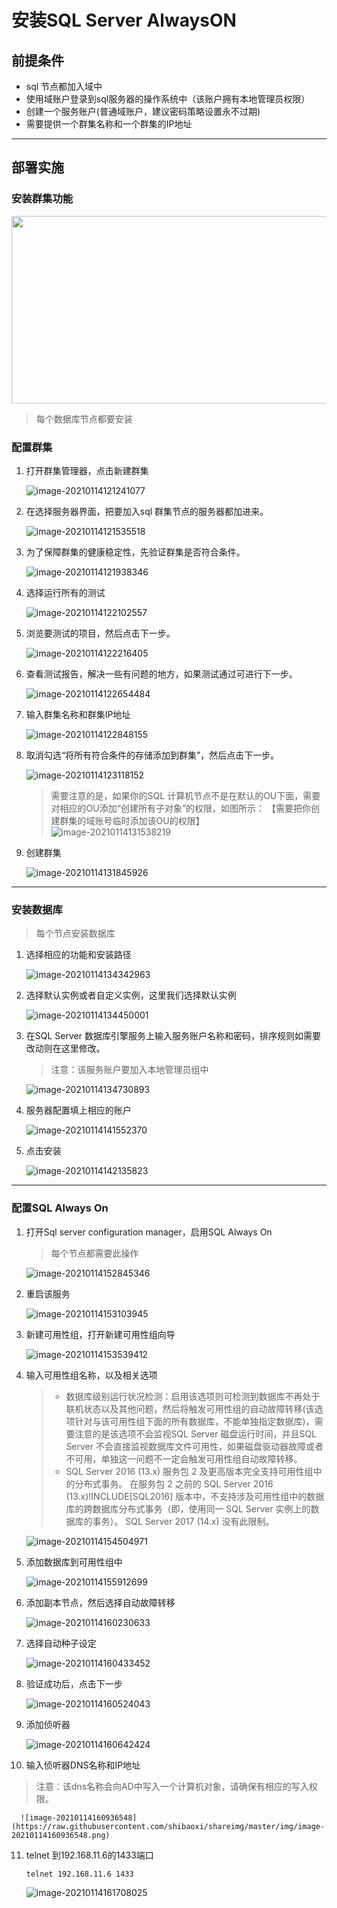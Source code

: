 # 安装SQL Server AlwaysON

## 前提条件

* sql 节点都加入域中
* 使用域账户登录到sql服务器的操作系统中（该账户拥有本地管理员权限）
* 创建一个服务账户(普通域账户，建议密码策略设置永不过期)
* 需要提供一个群集名称和一个群集的IP地址

---

## 部署实施

### 安装群集功能

<div align = "center" >
   <img src = https://raw.githubusercontent.com/shibaoxi/shareimg/master/img/image-20210114120343242.png width=600 height=300 />
</div>

> 每个数据库节点都要安装

### 配置群集

1. 打开群集管理器，点击新建群集

    ![image-20210114121241077](https://raw.githubusercontent.com/shibaoxi/shareimg/master/img/image-20210114121241077.png)

2. 在选择服务器界面，把要加入sql 群集节点的服务器都加进来。

   ![image-20210114121535518](https://raw.githubusercontent.com/shibaoxi/shareimg/master/img/image-20210114121535518.png)

3. 为了保障群集的健康稳定性，先验证群集是否符合条件。

   ![image-20210114121938346](https://raw.githubusercontent.com/shibaoxi/shareimg/master/img/image-20210114121938346.png)

4. 选择运行所有的测试

   ![image-20210114122102557](https://raw.githubusercontent.com/shibaoxi/shareimg/master/img/image-20210114122102557.png)

5. 浏览要测试的项目，然后点击下一步。

   ![image-20210114122216405](https://raw.githubusercontent.com/shibaoxi/shareimg/master/img/image-20210114122216405.png)

6. 查看测试报告，解决一些有问题的地方，如果测试通过可进行下一步。

   ![image-20210114122654484](https://raw.githubusercontent.com/shibaoxi/shareimg/master/img/image-20210114122654484.png)

7. 输入群集名称和群集IP地址

   ![image-20210114122848155](https://raw.githubusercontent.com/shibaoxi/shareimg/master/img/image-20210114122848155.png)

8. 取消勾选“将所有符合条件的存储添加到群集”，然后点击下一步。

   ![image-20210114123118152](https://raw.githubusercontent.com/shibaoxi/shareimg/master/img/image-20210114123118152.png)

   > 需要注意的是，如果你的SQL 计算机节点不是在默认的OU下面，需要对相应的OU添加“创建所有子对象”的权限，如图所示：
   > 【需要把你创建群集的域账号临时添加该OU的权限】
   > ![image-20210114131538219](https://raw.githubusercontent.com/shibaoxi/shareimg/master/img/image-20210114131538219.png)

9. 创建群集

   ![image-20210114131845926](https://raw.githubusercontent.com/shibaoxi/shareimg/master/img/image-20210114131845926.png)

---

### 安装数据库

> 每个节点安装数据库

1. 选择相应的功能和安装路径

   ![image-20210114134342963](https://raw.githubusercontent.com/shibaoxi/shareimg/master/img/image-20210114134342963.png)

2. 选择默认实例或者自定义实例，这里我们选择默认实例

   ![image-20210114134450001](https://raw.githubusercontent.com/shibaoxi/shareimg/master/img/image-20210114134450001.png)

3. 在SQL Server 数据库引擎服务上输入服务账户名称和密码，排序规则如需要改动则在这里修改。

   > 注意：该服务账户要加入本地管理员组中

   ![image-20210114134730893](https://raw.githubusercontent.com/shibaoxi/shareimg/master/img/image-20210114134730893.png)

4. 服务器配置填上相应的账户

   ![image-20210114141552370](https://raw.githubusercontent.com/shibaoxi/shareimg/master/img/image-20210114141552370.png)

5. 点击安装

   ![image-20210114142135823](https://raw.githubusercontent.com/shibaoxi/shareimg/master/img/image-20210114142135823.png)

---

### 配置SQL Always On

1. 打开Sql server configuration manager，启用SQL Always On

   > 每个节点都需要此操作

   ![image-20210114152845346](https://raw.githubusercontent.com/shibaoxi/shareimg/master/img/image-20210114152845346.png)

2. 重启该服务

   ![image-20210114153103945](https://raw.githubusercontent.com/shibaoxi/shareimg/master/img/image-20210114153103945.png)

3. 新建可用性组，打开新建可用性组向导

   ![image-20210114153539412](https://raw.githubusercontent.com/shibaoxi/shareimg/master/img/image-20210114153539412.png)

4. 输入可用性组名称，以及相关选项

   > * 数据库级别运行状况检测：启用该选项则可检测到数据库不再处于联机状态以及其他问题，然后将触发可用性组的自动故障转移(该选项针对与该可用性组下面的所有数据库，不能单独指定数据库)，需要注意的是该选项不会监视SQL Server 磁盘运行时间，并且SQL Server 不会直接监视数据库文件可用性，如果磁盘驱动器故障或者不可用，单独这一问题不一定会触发可用性组自动故障转移。
   > * SQL Server 2016 (13.x) 服务包 2 及更高版本完全支持可用性组中的分布式事务。 在服务包 2 之前的 SQL Server 2016 (13.x)!INCLUDE[SQL2016] 版本中，不支持涉及可用性组中的数据库的跨数据库分布式事务（即，使用同一 SQL Server 实例上的数据库的事务）。 SQL Server 2017 (14.x) 没有此限制。

   ![image-20210114154504971](https://raw.githubusercontent.com/shibaoxi/shareimg/master/img/image-20210114154504971.png)

5. 添加数据库到可用性组中

   ![image-20210114155912699](https://raw.githubusercontent.com/shibaoxi/shareimg/master/img/image-20210114155912699.png)

6. 添加副本节点，然后选择自动故障转移

   ![image-20210114160230633](https://raw.githubusercontent.com/shibaoxi/shareimg/master/img/image-20210114160230633.png)

7. 选择自动种子设定

   ![image-20210114160433452](https://raw.githubusercontent.com/shibaoxi/shareimg/master/img/image-20210114160433452.png)

8. 验证成功后，点击下一步

   ![image-20210114160524043](https://raw.githubusercontent.com/shibaoxi/shareimg/master/img/image-20210114160524043.png)

9. 添加侦听器

   ![image-20210114160642424](https://raw.githubusercontent.com/shibaoxi/shareimg/master/img/image-20210114160642424.png)

10. 输入侦听器DNS名称和IP地址

   > 注意：该dns名称会向AD中写入一个计算机对象，请确保有相应的写入权限。

      ![image-20210114160936548](https://raw.githubusercontent.com/shibaoxi/shareimg/master/img/image-20210114160936548.png)

11. telnet 到192.168.11.6的1433端口

      ``` telnet 192.168.11.6 1433 ```

      ![image-20210114161708025](https://raw.githubusercontent.com/shibaoxi/shareimg/master/img/image-20210114161708025.png)
